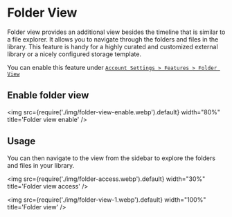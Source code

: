 # Folder View

Folder view provides an additional view besides the timeline that is similar to a file explorer. It allows you to navigate through the folders and files in the library. This feature is handy for a highly curated and customized external library or a nicely configured storage template.

You can enable this feature under [`Account Settings > Features > Folder View`](https://my.immich.app/user-settings?isOpen=feature+folders)

## Enable folder view

<img src={require('./img/folder-view-enable.webp').default} width="80%" title='Folder view enable' />

## Usage

You can then navigate to the view from the sidebar to explore the folders and files in your library.

<img src={require('./img/folder-access.webp').default} width="30%" title='Folder view access' />

<img src={require('./img/folder-view-1.webp').default} width="100%" title='Folder view' />
